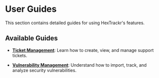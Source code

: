 # User Guides

This section contains detailed guides for using HexTrackr's features.

## Available Guides

- **[Ticket Management](ticket-management.md)**: Learn how to create, view, and manage support tickets.

<!-- markdownlint-disable-next-line MD013 -->

- **[Vulnerability Management](vulnerability-management.md)**: Understand how to import, track, and analyze security vulnerabilities.
